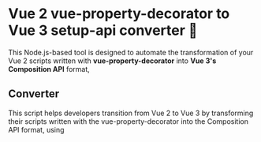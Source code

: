 # Vue 2 vue-property-decorator to Vue 3 setup-api converter :rocket:
This Node.js-based tool is designed to automate the transformation of your Vue 2 scripts written with **vue-property-decorator** into **Vue 3's Composition API** format, 

## Converter
This script helps developers transition from Vue 2 to Vue 3 by transforming their scripts written with the vue-property-decorator into the Composition API format, using **<script setup lang="ts">**

## Requirements
1. Node.js installed on your machine. If not, you can download it from [Node.js Official Website](https://nodejs.org/).
2. Terminal window.

## How To Use
Following these simple steps to convert your Vue 2 scripts:

1. Place all the files you want to convert into the **importfolder**.
2. Run the script by executing **node index.js** in the terminal.
3. The converted files will then be found in the **exportfolder**.

## Features
This script is capable of converting a range of Vue and **vue-property-decorator**  features, including:

* Variables
* Objects
* Arrays
* Methods
* Computed / Get
* $refs
* @Watch
* @Emit
* @Vmodel
* @Prop
* Interfaces
* Imports
* $vuetify
* And more...

Please note, this script may not be perfect, and some manual adjustments might be necessary after the conversion. Its goal is to convert a spesific project and not to solve every cases.

## Disclaimer
The provided script is used at your own risk. It was created and tested in a specific environment for a particular project. You are free to modify it according to your project's needs.

Don't forget to replace the number 2 in "[ ]{2}" with your preferred tab size (2 is the default in VS Code).

## Contributing
Your feedback and contributions are welcome! If you encounter any issues, have suggestions or improvements, feel free to share. We appreciate your support in making this tool more efficient and versatile.

Happy coding! :smile: